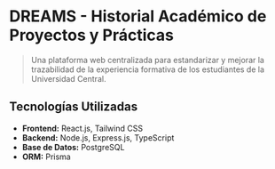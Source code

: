 # DREAMS - Historial Académico de Proyectos y Prácticas
> Una plataforma web centralizada para estandarizar y mejorar la trazabilidad de la experiencia formativa de los estudiantes de la Universidad Central.

## Tecnologías Utilizadas
- **Frontend:** React.js, Tailwind CSS
- **Backend:** Node.js, Express.js, TypeScript
- **Base de Datos:** PostgreSQL
- **ORM:** Prisma
